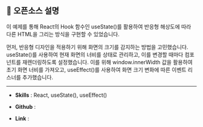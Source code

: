 ## 📜 오픈소스 설명

이 예제를 통해 React의 Hook 함수인 useState()를 활용하여 반응형 해상도에 따라 다른 HTML을 그리는 방식을 구현할 수 있었습니다.

먼저, 반응형 디자인을 적용하기 위해 화면의 크기를 감지하는 방법을 고민했습니다. useState()를 사용하여 현재 화면의 너비를 상태로 관리하고, 이를 변경할 때마다 컴포넌트를 재렌더링하도록 설정했습니다. 이를 위해 window.innerWidth 값을 활용하여 초기 화면 너비를 가져오고, useEffect()를 사용하여 화면 크기 변화에 따른 이벤트 리스너를 추가했습니다.

---

- **Skills** : React, useState(), useEffect()

- **Github** :

- **Link** :
